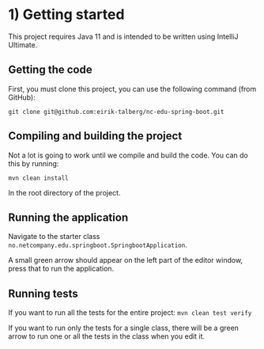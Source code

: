 # 1) Getting started
This project requires Java 11 and is intended to be written using IntelliJ Ultimate.

## Getting the code
First, you must clone this project, you can use the following command (from GitHub): 

`git clone git@github.com:eirik-talberg/nc-edu-spring-boot.git`

## Compiling and building the project
Not a lot is going to work until we compile and build the code. You can do this by running:

`mvn clean install`

In the root directory of the project.

## Running the application
Navigate to the starter class `no.netcompany.edu.springboot.SpringbootApplication`.

A small green arrow should appear on the left part of the editor window, press that to run the application.

## Running tests
If you want to run all the tests for the entire project: `mvn clean test verify`

If you want to run only the tests for a single class, there will be a green arrow to run one or all the tests in the 
class when you edit it.

